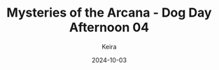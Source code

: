 ---
title: 'Mysteries of the Arcana - Dog Day Afternoon 04'
alt: 'Mysteries of the Arcana'
date: '2024-10-03'
author: 'Keira'
artist: 'Keira'
---